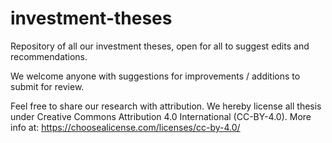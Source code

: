 # investment-theses
Repository of all our investment theses, open for all to suggest edits and recommendations.

We welcome anyone with suggestions for improvements / additions to submit for review.

Feel free to share our research with attribution. We hereby license all thesis under Creative Commons Attribution 4.0 International (CC-BY-4.0).
More info at: https://choosealicense.com/licenses/cc-by-4.0/
